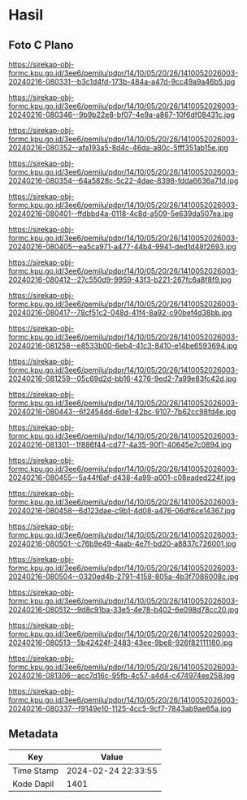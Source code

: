 # Hasil

## Foto C Plano

https://sirekap-obj-formc.kpu.go.id/3ee6/pemilu/pdpr/14/10/05/20/26/1410052026003-20240216-080331--b3c1d4fd-173b-484a-a47d-9cc49a9a46b5.jpg

https://sirekap-obj-formc.kpu.go.id/3ee6/pemilu/pdpr/14/10/05/20/26/1410052026003-20240216-080346--9b9b22e8-bf07-4e9a-a867-10f6df08431c.jpg

https://sirekap-obj-formc.kpu.go.id/3ee6/pemilu/pdpr/14/10/05/20/26/1410052026003-20240216-080352--afa193a5-8d4c-46da-a80c-5fff351ab15e.jpg

https://sirekap-obj-formc.kpu.go.id/3ee6/pemilu/pdpr/14/10/05/20/26/1410052026003-20240216-080354--64a5828c-5c22-4dae-8398-fdda6636a71d.jpg

https://sirekap-obj-formc.kpu.go.id/3ee6/pemilu/pdpr/14/10/05/20/26/1410052026003-20240216-080401--ffdbbd4a-0118-4c8d-a509-5e639da507ea.jpg

https://sirekap-obj-formc.kpu.go.id/3ee6/pemilu/pdpr/14/10/05/20/26/1410052026003-20240216-080405--ea5ca971-a477-44b4-9941-ded1d48f2693.jpg

https://sirekap-obj-formc.kpu.go.id/3ee6/pemilu/pdpr/14/10/05/20/26/1410052026003-20240216-080412--27c550d9-9959-43f3-b221-267fc6a8f8f9.jpg

https://sirekap-obj-formc.kpu.go.id/3ee6/pemilu/pdpr/14/10/05/20/26/1410052026003-20240216-080417--78cf51c2-048d-41f4-8a92-c90bef4d38bb.jpg

https://sirekap-obj-formc.kpu.go.id/3ee6/pemilu/pdpr/14/10/05/20/26/1410052026003-20240216-081258--e8533b00-6eb4-41c3-8410-e14be6593694.jpg

https://sirekap-obj-formc.kpu.go.id/3ee6/pemilu/pdpr/14/10/05/20/26/1410052026003-20240216-081259--05c69d2d-bb16-4276-9ed2-7a99e83fc42d.jpg

https://sirekap-obj-formc.kpu.go.id/3ee6/pemilu/pdpr/14/10/05/20/26/1410052026003-20240216-080443--6f2454dd-6de1-42bc-9107-7b62cc98fd4e.jpg

https://sirekap-obj-formc.kpu.go.id/3ee6/pemilu/pdpr/14/10/05/20/26/1410052026003-20240216-081301--1f886f44-cd77-4a35-90f1-40645e7c0894.jpg

https://sirekap-obj-formc.kpu.go.id/3ee6/pemilu/pdpr/14/10/05/20/26/1410052026003-20240216-080455--5a44f6af-d438-4a99-a001-c08eaded224f.jpg

https://sirekap-obj-formc.kpu.go.id/3ee6/pemilu/pdpr/14/10/05/20/26/1410052026003-20240216-080458--6d123dae-c9b1-4d08-a476-06df6ce14367.jpg

https://sirekap-obj-formc.kpu.go.id/3ee6/pemilu/pdpr/14/10/05/20/26/1410052026003-20240216-080501--c76b9e49-4aab-4e7f-bd20-a8837c726001.jpg

https://sirekap-obj-formc.kpu.go.id/3ee6/pemilu/pdpr/14/10/05/20/26/1410052026003-20240216-080504--0320ed4b-2791-4158-805a-4b3f7086008c.jpg

https://sirekap-obj-formc.kpu.go.id/3ee6/pemilu/pdpr/14/10/05/20/26/1410052026003-20240216-080512--9d8c91ba-33e5-4e78-b402-6e098d78cc20.jpg

https://sirekap-obj-formc.kpu.go.id/3ee6/pemilu/pdpr/14/10/05/20/26/1410052026003-20240216-080513--5b42424f-2483-43ee-9be8-926f82111180.jpg

https://sirekap-obj-formc.kpu.go.id/3ee6/pemilu/pdpr/14/10/05/20/26/1410052026003-20240216-081306--acc7d16c-95fb-4c57-a4d4-c474974ee258.jpg

https://sirekap-obj-formc.kpu.go.id/3ee6/pemilu/pdpr/14/10/05/20/26/1410052026003-20240216-080337--f9149e10-1125-4cc5-9cf7-7843ab9ae65a.jpg


## Metadata

| Key        | Value               |
| ---------- | ------------------- |
| Time Stamp | 2024-02-24 22:33:55 |
| Kode Dapil | 1401                |



